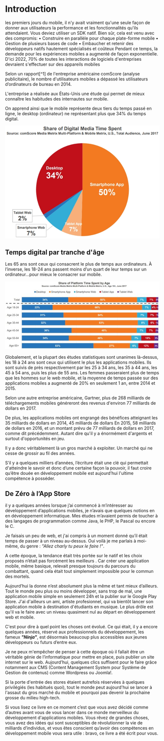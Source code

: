 # Introduction

les premiers jours du mobile, il n'y avait vraiment qu'une seule façon de donner aux utilisateurs la performance et les fonctionnalités qu'ils attendaient. Vous deviez utiliser un SDK natif. Bien sûr, cela est venu avec des compromis: • Construire en parallèle pour chaque plate-forme mobile • Gestion de plusieurs bases de code • Embaucher et retenir des développeurs natifs hautement spécialisés et coûteux Pendant ce temps, la demande pour les expériences mobiles a augmenté de façon exponentielle. D'ici 2022, 70% de toutes les interactions de logiciels d'entreprises devraient s'effectuer sur des appareils mobiles

Selon un rapport[^1] de l'entreprise américaine comScore \(analyse publicitaire\), le nombre d'utilisateurs mobiles a dépassé les utilisateurs d’ordinateurs de bureau en 2014.

L'entreprise a réalisée aux États-Unis une étude qui permet de mieux connaître les habitudes des internautes sur mobile.

On apprend ainsi que le mobile représente deux tiers du temps passé en ligne, le desktop \(ordinateur\) ne représentant plus que 34% du temps digital.

![](/assets/comscore_digital_time.jpg)

## **Temps digital par tranche d'âge**

Les 65 ans sont ceux qui consacrent le plus de temps aux ordinateurs. À l’inverse, les 18-24 ans passent moins d’un quart de leur temps sur un ordinateur...pour mieux le consacrer sur mobile.

![](/assets/mobile-desktop-age-612x269.jpg)

Globalement, et la plupart des études statistiques sont unanimes là-dessus, les 18 à 24 ans sont ceux qui utilisent le plus les applications mobiles. Ils sont suivis de près respectivement par les 25 à 34 ans, les 35 à 44 ans, les 45 à 54 ans, puis les plus de 55 ans. Les femmes passeraient plus de temps que les hommes sur le web mobile, et la moyenne de temps passée sur des applications mobiles a augmenté de 20% en seulement 1 an, entre 2014 et 2015.

Selon une autre entreprise américaine, Gartner, plus de 268 milliards de téléchargements mobiles généreront des revenus d'environ 77 milliards de dollars en 2017.

De plus, les applications mobiles ont engrangé des bénéfices atteignant les 35 milliards de dollars en 2014, 45 milliards de dollars En 2015, 58 milliards de dollars en 2016, et un montant prévu de 77 milliards de dollars en 2017, comme dit précédemment. Autant dire qu'il y a énormément d'argents et surtout d'opportunités en jeu.

Il y a donc véritablement là un gros marché à exploiter. Un marché qui ne cesse de grossir au fil des années.

S’il y a quelques milliers d’années, l’écriture était une clé qui permettait d'atteindre le savoir et donc d’une certaine façon la pouvoir, il faut croire qu’être douée en développement mobile est aujourd’hui l'ultime compétence à posséder.

## De Zéro à l’App Store

il y a quelques années lorsque j’ai commencé à m’intéresser au développement d’applications mobiles, je n’avais que quelques notions en en développement informatique. Mes études m’avaient permis de toucher à des langages de programmation comme Java, le PHP, le Pascal ou encore le C.

Je faisais un peu de web, et j'ai compris à un moment donné qu’il était temps de passer à un niveau au-dessus. Oui voilà je me parlais à moi-même, du genre : _"Allez charly tu peux le faire !"_.

A cette époque, la tendance était très portée sur le natif et les choix proposés n’était pas forcément les meilleurs . Car créer une application mobile, même basique, relevait presque toujours du parcours du combattant, quand cela était tout simplement impossible pour le commun des mortels.

Aujourd’hui la donne n’est absolument plus la même et tant mieux d’ailleurs. Tout le monde peu plus ou moins développer, sans trop de mal, une application mobile simple en seulement 24h et la publier sur le Google Play Store. J'ai d'ailleurs un ami, artiste profesionnel, qui va bientôt lancer son application mobile à destination d'étudiants en musique. Le plus drôle est qu'il va le faire avec un niveau quasiment nul au départ en développement web et mobile.

C'est pour dire à quel point les choses ont évolué. Ce qui était, il y a encore quelques années,  réservé aux professionnels du développement, les fameux _**"Ninja"**_, est désormais beaucoup plus accessibles aux jeunes développeurs ou futurs d’entre eux.

Je ne peux m'empêcher de penser à cette époque où il fallait être un véritable génie de l’informatique pour mettre en place, puis publier un site internet sur le web. Aujourd’hui, quelques clics suffisent pour le faire grâce notamment aux CMS \(Content Management System pour Système de Gestion de contenus\) comme Wordpress ou Joomla!.

Si la porte d'entrée des stores étaient autrefois réservées à quelques privilégiés \(les habitués quoi\), tout le monde peut aujourd'hui se lancer à l'assaut du gros marché du mobile et pourquoi pas devenir la prochaine grosse du milieu high-tech.

Si vous lisez ce livre en ce moment c’est que vous avez décidé comme d’autres avant vous de vous lancer dans ce monde merveilleux du développement d'applications mobiles. Vous rêvez de grandes choses, vous avez des idées qui sont susceptibles de révolutionner la vie de milliards d’individus, et vous êtes conscient qu’avoir des compétences en développement mobile vous sera utile : bravo, ce livre a été écrit pour vous.

